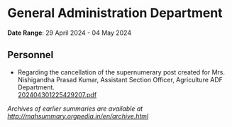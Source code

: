 # General Administration Department

**Date Range**: 29 April 2024 - 04 May 2024


## Personnel
- Regarding the cancellation of the supernumerary post created for Mrs. Nishigandha Prasad Kumar, Assistant Section Officer, Agriculture  ADF Department.\
  [202404301225429207.pdf](https://gr.maharashtra.gov.in/Site/Upload/Government%20Resolutions/English/202404301225429207.pdf)


*Archives of earlier summaries are available at http://mahsummary.orgpedia.in/en/archive.html*